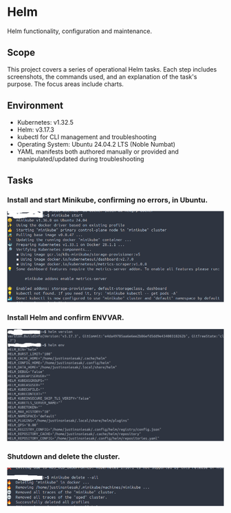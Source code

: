 # Helm
Helm functionality, configuration and maintenance.

## Scope
This project covers a series of operational Helm tasks. Each step includes screenshots, the commands used, and an explanation of the task's purpose. The focus areas include charts.

## Environment
- Kubernetes: v1.32.5
- Helm: v3.17.3
- kubectl for CLI management and troubleshooting
- Operating System: Ubuntu 24.04.2 LTS (Noble Numbat)
- YAML manifests both authored manually or provided and manipulated/updated during troubleshooting

## Tasks

### Install and start Minikube, confirming no errors, in Ubuntu.
![Step1](Images/step1.png)

### Install Helm and confirm ENVVAR.
![Step2](Images/step2.png)

### Shutdown and delete the cluster.
![Step3](Images/step3.png)
